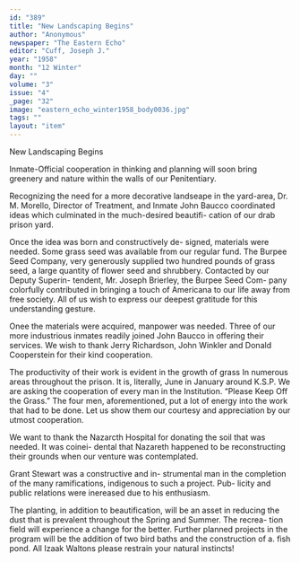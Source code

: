 ```yaml
---
id: "389"
title: "New Landscaping Begins"
author: "Anonymous"
newspaper: "The Eastern Echo"
editor: "Cuff, Joseph J."
year: "1958"
month: "12 Winter"
day: ""
volume: "3"
issue: "4"
_page: "32"
image: "eastern_echo_winter1958_body0036.jpg"
tags: ""
layout: "item"
---
```

New Landscaping Begins

Inmate-Official cooperation in thinking and
planning will soon bring greenery and nature within
the walls of our Penitentiary.

Recognizing the need for a more decorative
landseape in the yard-area, Dr. M. Morello, Director
of Treatment, and Inmate John Baucco coordinated
ideas which culminated in the much-desired beautifi-
cation of our drab prison yard.

Once the idea was born and constructively de-
signed, materials were needed. Some grass seed was
available from our regular fund. The Burpee Seed
Company, very generously supplied two hundred
pounds of grass seed, a large quantity of flower seed
and shrubbery. Contacted by our Deputy Superin-
tendent, Mr. Joseph Brierley, the Burpee Seed Com-
pany colorfully contributed in bringing a touch of
Americana to our life away from free society. All
of us wish to express our deepest gratitude for this
understanding gesture.

Onee the materials were acquired, manpower
was needed. Three of our more industrious inmates
readily joined John Baucco in offering their services.
We wish to thank Jerry Richardson, John Winkler
and Donald Cooperstein for their kind cooperation.

The productivity of their work is evident in the
growth of grass In numerous areas throughout the
prison. It is, literally, June in January around
K.S.P. We are asking the cooperation of every man
in the Institution. “Please Keep Off the Grass.”
The four men, aforementioned, put a lot of energy
into the work that had to be done. Let us show
them our courtesy and appreciation by our utmost
cooperation.

We want to thank the Nazarcth Hospital for
donating the soil that was needed. It was coinei-
dental that Nazareth happened to be reconstructing
their grounds when our venture was contemplated.

Grant Stewart was a constructive and in-
strumental man in the completion of the many
ramifications, indigenous to such a project. Pub-
licity and public relations were inereased due to his
enthusiasm.

The planting, in addition to beautification, will
be an asset in reducing the dust that is prevalent
throughout the Spring and Summer. The recrea-
tion field will experience a change for the better.
Further planned projects in the program will be
the addition of two bird baths and the construction
of a. fish pond. All Izaak Waltons please restrain
your natural instincts!
